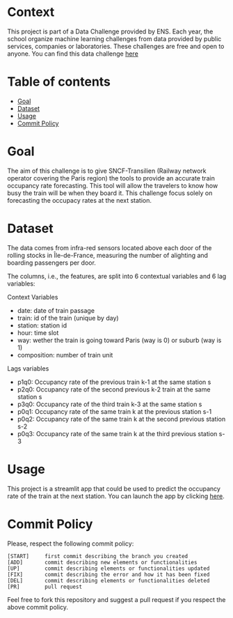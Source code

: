 # Context
This project is part of a Data Challenge provided by ENS. Each year, the school 
organize machine learning challenges from data provided by public services, companies or 
laboratories. These challenges are free and open to anyone.
You can find this data challenge [here]("https://challengedata.ens.fr/challenges/89/")

# Table of contents
- [Goal](#goal)
- [Dataset](#dataset)
- [Usage](#usage)
- [Commit Policy](#commit-policy)

# Goal
The aim of this challenge is to give SNCF-Transilien 
(Railway network operator covering the Paris region) the tools to
provide an accurate train occupancy rate forecasting. This tool will allow
the travelers to know how busy the train will be when they board it. This challenge
focus solely on forecasting the occupacy rates at the next station.

# Dataset
The data comes from infra-red sensors located above each door of the 
rolling stocks in Île-de-France, measuring the number of alighting and 
boarding passengers per door.
            
The columns, i.e., the features, are split into 6 contextual variables and 6 lag variables:
                 
Context Variables
- date: date of train passage
- train: id of the train (unique by day)
- station: station id
- hour: time slot
- way: wether the train is going toward Paris (way is 0) or suburb (way is 1)
- composition: number of train unit
            
Lags variables
- p1q0: Occupancy rate of the previous train k-1 at the same station s
- p2q0: Occupancy rate of the second previous k-2 train at the same station s
- p3q0: Occupancy rate of the third train k-3 at the same station s
- p0q1: Occupancy rate of the same train k at the previous station s-1
- p0q2: Occupancy rate of the same train k at the second previous station s-2
- p0q3: Occupancy rate of the same train k at the third previous station s-3

# Usage
This project is a streamlit app that could be used to predict the occupancy rate of 
the train at the next station. You can launch the app by clicking [here](https://traincrowdingforecasting.streamlit.app/).

# Commit Policy
Please, respect the following commit policy:
```
[START]     first commit describing the branch you created
[ADD]       commit describing new elements or functionalities
[UP]        commit describing elements or functionalities updated
[FIX]       commit describing the error and how it has been fixed
[DEL]       commit describing elements or functionalities deleted
[PR]        pull request
```

Feel free to fork this repository and suggest a pull request if you respect the above commit policy.